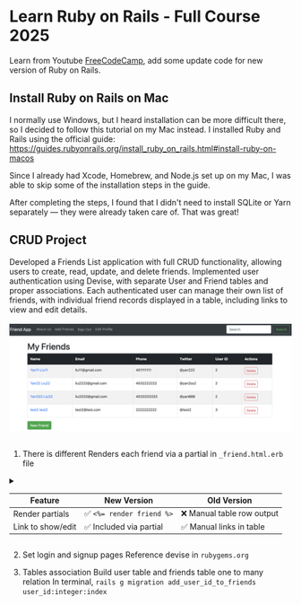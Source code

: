 # Learn Ruby on Rails - Full Course 2025

Learn from Youtube [FreeCodeCamp](https://www.youtube.com/watch?v=fmyvWz5TUWg&t=12635s&ab_channel=freeCodeCamp.org), add some update code for new version of Ruby on Rails.

## Install Ruby on Rails on Mac
I normally use Windows, but I heard installation can be more difficult there, so I decided to follow this tutorial on my Mac instead. I installed Ruby and Rails using the official guide:<br>
https://guides.rubyonrails.org/install_ruby_on_rails.html#install-ruby-on-macos

Since I already had Xcode, Homebrew, and Node.js set up on my Mac, I was able to skip some of the installation steps in the guide.

After completing the steps, I found that I didn't need to install SQLite or Yarn separately — they were already taken care of. That was great!

## CRUD Project
Developed a Friends List application with full CRUD functionality, allowing users to create, read, update, and delete friends. Implemented user authentication using Devise, with separate User and Friend tables and proper associations. Each authenticated user can manage their own list of friends, with individual friend records displayed in a table, including links to view and edit details.
<br/>
<br/>
<img
style="display: block;
margin-left: auto;
margin-right: auto;"
src="demo1.png"
alt="demo">
</img> <br>
1. There is different Renders each friend via a partial in `_friend.html.erb` file
<details> 
<summary>

| Feature                   | New Version                 | Old Version                     |
|---------------------------|-----------------------------|---------------------------------|
| Render partials           | ✅ `<%= render friend %>`   | ❌ Manual table row output      |
| Link to show/edit         | ✅ Included via partial     | ✅ Manual links in table        |

</summary>
</details>

2. Set login and signup pages
Reference devise in `rubygems.org`

3. Tables association
Build user table and friends table one to many relation
In terminal, `rails g migration add_user_id_to_friends user_id:integer:index`
